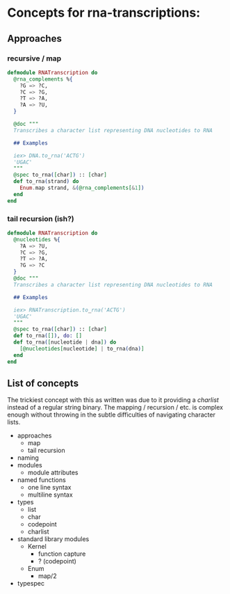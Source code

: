 # Concepts for rna-transcriptions:

## Approaches

### recursive / map

```elixir
defmodule RNATranscription do
  @rna_complements %{
    ?G => ?C,
    ?C => ?G,
    ?T => ?A,
    ?A => ?U,
  }

  @doc """
  Transcribes a character list representing DNA nucleotides to RNA

  ## Examples

  iex> DNA.to_rna('ACTG')
  'UGAC'
  """
  @spec to_rna([char]) :: [char]
  def to_rna(strand) do
    Enum.map strand, &(@rna_complements[&1])
  end
end
```

### tail recursion (ish?)

```elixir
defmodule RNATranscription do
  @nucleotides %{
    ?A => ?U,
    ?C => ?G,
    ?T => ?A,
    ?G => ?C
  }
  @doc """
  Transcribes a character list representing DNA nucleotides to RNA

  ## Examples

  iex> RNATranscription.to_rna('ACTG')
  'UGAC'
  """
  @spec to_rna([char]) :: [char]
  def to_rna([]), do: []
  def to_rna([nucleotide | dna]) do
    [@nucleotides[nucleotide] | to_rna(dna)]
  end
end
```

## List of concepts

The trickiest concept with this as written was due to it providing a _charlist_ instead of a regular string binary. The mapping / recursion / etc. is complex enough without throwing in the subtle difficulties of navigating character lists.

- approaches
  - map
  - tail recursion
- naming
- modules
  - module attributes
- named functions
  - one line syntax
  - multiline syntax
- types
  - list
  - char
  - codepoint
  - charlist
- standard library modules
  - Kernel
    - function capture
    - ? (codepoint)
  - Enum
    - map/2
- typespec

